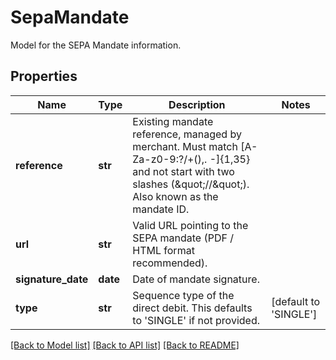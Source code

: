 # SepaMandate

Model for the SEPA Mandate information.
## Properties
Name | Type | Description | Notes
------------ | ------------- | ------------- | -------------
**reference** | **str** | Existing mandate reference, managed by merchant. Must match [A-Za-z0-9:?/+(),. -]{1,35} and not start with two slashes (\&quot;//\&quot;). Also known as the mandate ID. | 
**url** | **str** | Valid URL pointing to the SEPA mandate (PDF / HTML format recommended). | 
**signature_date** | **date** | Date of mandate signature. | 
**type** | **str** | Sequence type of the direct debit. This defaults to &#39;SINGLE&#39; if not provided. | [default to 'SINGLE']

[[Back to Model list]](../README.md#documentation-for-models) [[Back to API list]](../README.md#documentation-for-api-endpoints) [[Back to README]](../README.md)


